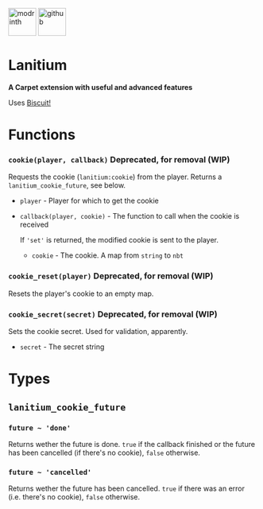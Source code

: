 [<img alt="modrinth" height="56" src="https://cdn.jsdelivr.net/npm/@intergrav/devins-badges@3/assets/cozy/available/modrinth_vector.svg">](https://modrinth.com/lanitium)
[<img alt="github" height="56" src="https://cdn.jsdelivr.net/npm/@intergrav/devins-badges@3/assets/cozy/available/github_vector.svg">](https://github.com/iTutFadU/lanitium)

# Lanitium

**A Carpet extension with useful and advanced features**

Uses [Biscuit!](https://modrinth.com/mod/biscuit!)

# Functions

### `cookie(player, callback)` Deprecated, for removal (WIP)

Requests the cookie (`lanitium:cookie`) from the player. Returns a `lanitium_cookie_future`, see below.
- `player` - Player for which to get the cookie
- `callback(player, cookie)` - The function to call when the cookie is received
  
  If `'set'` is returned, the modified cookie is sent to the player.
  - `cookie` - The cookie. A map from `string` to `nbt`

### `cookie_reset(player)` Deprecated, for removal (WIP)

Resets the player's cookie to an empty map.

### `cookie_secret(secret)` Deprecated, for removal (WIP)

Sets the cookie secret. Used for validation, apparently.
- `secret` - The secret string

# Types

## `lanitium_cookie_future`

### `future ~ 'done'`
Returns wether the future is done. `true` if the callback finished or the future has been cancelled (if there's no cookie), `false` otherwise.

### `future ~ 'cancelled'`
Returns wether the future has been cancelled. `true` if there was an error (i.e. there's no cookie), `false` otherwise.

